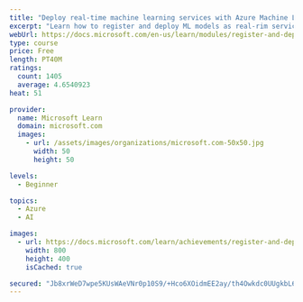 ```yaml
---
title: "Deploy real-time machine learning services with Azure Machine Learning"
excerpt: "Learn how to register and deploy ML models as real-rim services with the Azure Machine Learning service."
webUrl: https://docs.microsoft.com/en-us/learn/modules/register-and-deploy-model-with-amls/
type: course
price: Free
length: PT40M
ratings:
  count: 1405
  average: 4.6540923
heat: 51

provider:
  name: Microsoft Learn
  domain: microsoft.com
  images:
    - url: /assets/images/organizations/microsoft.com-50x50.jpg
      width: 50
      height: 50

levels:
  - Beginner

topics:
  - Azure
  - AI

images:
  - url: https://docs.microsoft.com/learn/achievements/register-and-deploy-model-with-amls-badge-social.png
    width: 800
    height: 400
    isCached: true

secured: "Jb8xrWeD7wpe5KUsWAeVNr0p10S9/+Hco6XOidmEE2ay/th4Owkdc0UUgkbL6Rkjec1AoU8S/pN+xpby4VutZJQmFUIgPu3SmtMDc0KkzHCOlT3HBFtur01cDIv7SxrXfIbm+UtJos86rm+p2KbHf0cCCsTVWgUrJcFYv1pwxuBHEkRFGfaGIYkQCptK7A/VvQDkAlPuGPFmcmUb6njXHA/3vk91r9fo0UhrwA+JWGTQkHB9ogt6lSnqDaEU0ceMEEeUuKGt1rUJlg+ylCTueeeg3Fn07QjG9hSwzMTcbOfwzcEhF52Ip+53nL/l9mJqMx/eXBEhOFCAX29DAUqAtodHjjGy9phhMq0JePCOzrJUCo0jUxOlRj2I+/uf5zVwc7rxG0a3dmyB8OOPIkhhKovYjIcKVy7dyxosAU+KgiU=;MDeOyBH0TTIl5eWMV9c6SQ=="
---
```


